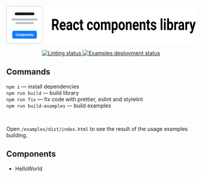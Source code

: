 <p align="center">
  <img alt="The logo of React components library" src="./logo.svg" height="100">
</p>

<p align="center">
  <a href="https://github.com/cergmin/components/actions/workflows/linting.yml">
    <img alt="Linting status" src="https://github.com/cergmin/components/actions/workflows/linting.yml/badge.svg">
  </a>
  <a href="https://github.com/cergmin/components/actions/workflows/examples-deployment.yml">
    <img alt="Examples deployment status" src="https://github.com/cergmin/components/actions/workflows/examples-deployment.yml/badge.svg">
  </a>
</p>

## Commands
`npm i` — install dependencies<br>
`npm run build` — build library<br>
`npm run fix` — fix code with prettier, eslint and stylelint<br>
`npm run build-examples` — build examples<br>

<br>

Open `/examples/dist/index.html` to see the result of the usage examples building.

## Components
- HelloWorld
